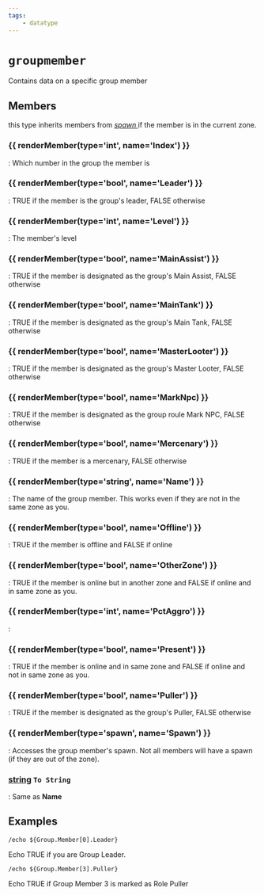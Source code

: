 ```yaml
---
tags:
    - datatype
---
```

# `groupmember`

Contains data on a specific group member

## Members

this type inherits members from [_spawn_ ](datatype-spawn.md)if the member is in the current zone.

### {{ renderMember(type='int', name='Index') }} 

:   Which number in the group the member is

### {{ renderMember(type='bool', name='Leader') }} 

:   TRUE if the member is the group's leader, FALSE otherwise

### {{ renderMember(type='int', name='Level') }} 

:   The member's level

### {{ renderMember(type='bool', name='MainAssist') }} 

:   TRUE if the member is designated as the group's Main Assist, FALSE otherwise

### {{ renderMember(type='bool', name='MainTank') }} 

:   TRUE if the member is designated as the group's Main Tank, FALSE otherwise

### {{ renderMember(type='bool', name='MasterLooter') }}

:   TRUE if the member is designated as the group's Master Looter, FALSE otherwise

### {{ renderMember(type='bool', name='MarkNpc) }}

:   TRUE if the member is designated as the group roule Mark NPC, FALSE otherwise

### {{ renderMember(type='bool', name='Mercenary') }} 

:   TRUE if the member is a mercenary, FALSE otherwise

### {{ renderMember(type='string', name='Name') }} 

:   The name of the group member. This works even if they are not in the same zone as you.

### {{ renderMember(type='bool', name='Offline') }} 

:   TRUE if the member is offline and FALSE if online

### {{ renderMember(type='bool', name='OtherZone') }} 

:   TRUE if the member is online but in another zone and FALSE if online and in same zone as you.

### {{ renderMember(type='int', name='PctAggro') }}

:

### {{ renderMember(type='bool', name='Present') }} 

:   TRUE if the member is online and in same zone and FALSE if online and not in same zone as you.

### {{ renderMember(type='bool', name='Puller') }} 

:   TRUE if the member is designated as the group's Puller, FALSE otherwise

### {{ renderMember(type='spawn', name='Spawn') }}

:   Accesses the group member's spawn. Not all members will have a spawn (if they are out of the zone).

### [string][string] `To String`

:   Same as **Name**


## Examples

`/echo ${Group.Member[0].Leader}`

Echo TRUE if you are Group Leader.

`/echo ${Group.Member[3].Puller}`

Echo TRUE if Group Member 3 is marked as Role Puller

[int]: datatype-int.md
[string]: datatype-string.md
[achievementobj]: datatype-achievementobj.md
[bool]: datatype-bool.md
[time]: datatype-time.md
[achievement]: datatype-achievement.md
[achievementcat]: datatype-achievementcat.md
[altability]: datatype-altability.md
[spell]: datatype-spell.md
[bandolieritem]: #bandolieritem-datatype
[int64]: datatype-int64.md
[timestamp]: datatype-timestamp.md
[float]: datatype-float.md
[buff]: datatype-buff.md
[spawn]: datatype-spawn.md
[auratype]: datatype-auratype.md
[item]: datatype-item.md
[worldlocation]: datatype-worldlocation.md
[ticks]: datatype-ticks.md
[fellowship]: datatype-fellowship.md
[strinrg]: datatype-string.md
[xtarget]: datatype-xtarget.md
[dzmember]: datatype-dzmember.md
[window]: datatype-window.md
[zone]: datatype-zone.md
[fellowshipmember]: datatype-fellowshipmember.md
[class]: datatype-class.md
[heading]: datatype-heading.md
[ground]: datatype-ground.md
